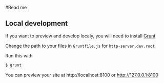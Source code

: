 #Read me

## Local development

If you want to preview and develop localy, you will need to install [Grunt](http://gruntjs.com)

Change the path to your files in `Gruntfile.js` for `http-server.dev.root`

Run this with

```bash
$ grunt
```

You can preview your site at http://localhost:8100 or http://127.0.0.1:8100
